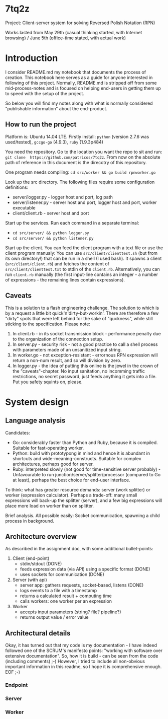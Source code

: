 # 7tq2z

Project: Client-server system for solving Reversed Polish Notation (RPN)

Works lasted from May 29th (casual thinking started, with Internet browsing) / June 5th (office-time stated, with actual work)

# Introduction

I consider README.md my notebook that documents the process of creation.  This notebook here serves as a guide for anyone interested in following of this project.  Normally, README.md is stripped off from some mid-process-notes and is focused on helping end-users in getting them up to speed with the setup of the project.

So below you will find my notes along with what is normally considered "publishable information" about the end-product.

## How to run the project

Platform is: Ubuntu 14.04 LTE.  Firstly install: `python` (version 2.7.6 was used/tested), `gccgo-go` (4.9.3), `ruby` (1.9.3p484)

You need the repository.  Go to the location you want the repo to sit and run: `git clone  https://github.com/patricos/7tq2z`.  From now on the absolute path of reference in this document is the direcotry of this repository.

One program needs compiling: `cd src/worker && go build rpnworker.go`

Look up the src directory.  The following files require some configuration definitions:

* server/logger.py - logger host and port, log path
* server/listener.py - server host and port, logger host and port, worker executable
* client/client.rb - server host and port

Start up the services.  Run each command in a separate terminal:

* `cd src/server/ && python logger.py`
* `cd src/server/ && python listener.py`

Start up the client.  You can feed the client program with a text file or use the client program manualy:  You can use `src/client/clienttest.sh` (but from its own directory!) that can be run in a shell (I used bash).  It spawns a client (`src/client/client.rb`) and fetches the content of `src/client/clienttest.txt` to stdin of the `client.rb`.  Alternatively, you can run `client.rb` manually (the first input-line contains an integer - a number of expressions - the remaining lines contain expressions).

## Caveats

This is a solution to a flash engineering challenge.  The solution to which is by a request a little bit quick'n'dirty-but-workin'.  There are therefore a few "dirty" spots that were left behind for the sake of "quckness", while still sticking to the specification.  Please note:

1. In client.rb - in its socket transmission block - performance penalty due to the organization of the connection setup.
2. In server.py - security risk - not a good practice to call a shell process with parameters made of an unsanitized input string.
3. In worker.go - not exception-resistant - errornous RPN expression will return a non-num result, and so will division by zero.
4. In logger.py - the idea of putting this online is the jewel in the crown of the "caveats"-chapter.  No input sanitation, no incomming traffic restrictions, no secret password, just feeds anything it gets into a file.  Put you safety squints on, please.

# System design

## Language analysis

Candidates:
* Go: considerably faster than Python and Ruby, because it is compiled. Suitable for fast-operating worker.
* Python: build with prototypong in mind and hence it is abundant in shortcuts and wide-meaning-constructs. Suitable for complex architectures, perhaps good for server.
* Ruby: interpreted slowly (not good for time-sensitive server probably) - Unfavourable to run junction/server/splitter/processor (compared to Go at least), perhaps the best choice for end-user interface.

To think: what has greater resource demands: server (work splitter) or worker (expression calculator).  Perhaps a trade-off: many small expressions will back-up the splitter (server), and a few big expressions will place more load on worker than on splitter.

Brief analysis. All possible easily: Socket communication, spawning a child process in background.

## Architecture overview

As described in the assignment doc, with some additional bullet-points:
1. Client (end-point)
   * stdin/stdout (DONE)
   * feeds expression data (via API) using a specific format (DONE)
   * uses sockets for communication (DONE)
2. Server (with api)
   * server app: gathers requests, socket-based, listens (DONE)
   * logs events to a file with a timestamp
   * returns a calculated result + computing time
   * calls workers: one worker per an expression
3. Worker
   * accepts input parameters (string? file? pipeline?)
   * returns output value / error value

## Architectural details

Okay, it has turned out that my code is my documentation - I have indeed followed one of the SCRUM's manifesto points: "working with software over extensive documentation".  So, how it is build - can be seen from the code (including comments) ;-)  However, I tried to include all non-obvious important information in this readme, so I hope it is comprehensive enough.  EOF ;-)

### Endpoint

### Server

### Worker

